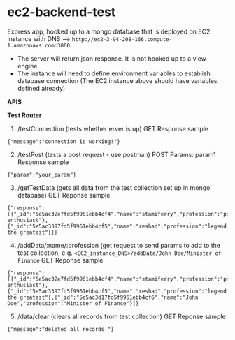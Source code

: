# ec2-backend-test
Express app, hooked up to a mongo database that is deployed on EC2 instance with DNS --> `http://ec2-3-94-208-166.compute-1.amazonaws.com:3000`
* The server will return json response. It is not hooked up to a view engine.
* The instance will need to define environment variables to establish database connection (The EC2 instance above should have variables defined already)

**APIS**

__Test Router__
1. /testConnection (tests whether erver is up)
GET
Response sample
```
{"message":"connection is working!"}
```

2. /testPost (tests a post request - use postman)
POST
Params: param1
Response sample
```
{"param":"your_param"}
```

3. /getTestData (gets all data from the test collection set up in mongo database)
GET
Reponse sample 
```
{"response":[{"_id":"5e5ac32e7fd5f9961ebb4cf4","name":"stamiferry","profession":"psilocybin enthusiast"},{"_id":"5e5ac3397fd5f9961ebb4cf5","name":"reshad","profession":"legend the greatest"}]}
```

4. /addData/:name/:profession (get request to send params to add to the test collection, e.g. `<EC2_instance_DNS>/addData/John Doe/Minister of Finance`
GET
Reponse sample
```
{"response":[{"_id":"5e5ac32e7fd5f9961ebb4cf4","name":"stamiferry","profession":"psilocybin enthusiast"},{"_id":"5e5ac3397fd5f9961ebb4cf5","name":"reshad","profession":"legend the greatest"},{"_id":"5e5ac3d17fd5f9961ebb4cf6","name":"John Doe","profession":"Minister of Finance"}]}
```

5. /data/clear (clears all records from test collection)
GET
Reponse sample
```
{"message":"deleted all records!"}
```
